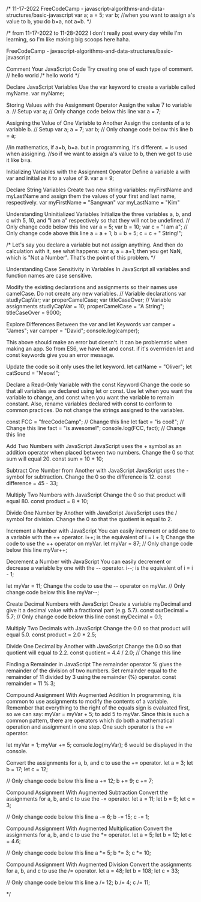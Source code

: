 /* 11-17-2022
FreeCodeCamp - javascript-algorithms-and-data-structures/basic-javascript
var a;
a = 5;
var b;
//when you want to assign a's value to b, you do b=a, not a=b. 
*/

/* from 11-17-2022 to 11-28-2022
I don't really post every day while I'm learning, so I'm like making big scoops here haha. 

FreeCodeCamp - javascript-algorithms-and-data-structures/basic-javascript
  
  Comment Your JavaScript Code
  Try creating one of each type of comment.
     // hello world
    /* hello world */

  Declare JavaScript Variables
  Use the var keyword to create a variable called myName.
  var myName;
 
  Storing Values with the Assignment Operator
  Assign the value 7 to variable a.
  // Setup
  var a;
  // Only change code below this line
  var a = 7;  
  
  Assigning the Value of One Variable to Another
  Assign the contents of a to variable b.
  // Setup
  var a;
  a = 7;
  var b;
  // Only change code below this line
  b = a;
  
  //in mathematics, if a=b, b=a. but in programming, it's different. = is used when assigning. 
  //so if we want to assign a's value to b, then we got to use it like b=a. 
  
  Initializing Variables with the Assignment Operator
  Define a variable a with var and initialize it to a value of 9. 
  var a = 9;
 
  Declare String Variables
  Create two new string variables: myFirstName and myLastName and assign them the values of 
  your first and last name, respectively.
  var myFirstName = "Sangwan"
  var myLastName = "Kim"

  Understanding Uninitialized Variables
  Initialize the three variables a, b, and c with 5, 10, and "I am a" 
  respectively so that they will not be undefined.
  // Only change code below this line
  var a = 5;
  var b = 10;
  var c = "I am a";
  // Only change code above this line
  a = a + 1;
  b = b + 5;
  c = c + " String!";
  
  /*
  Let's say you declare a variable but not assign anything.
  And then do calculation with it, see what happens: 
  var a;
  a = a+1; 
  then you get NaN, which is "Not a Number". That's the point of this problem. 
  */
  
  Understanding Case Sensitivity in Variables
  In JavaScript all variables and function names are case sensitive.
  
  Modify the existing declarations and assignments so their names use camelCase.
  Do not create any new variables.
  // Variable declarations
  var studlyCapVar;
  var properCamelCase;
  var titleCaseOver;
  // Variable assignments
  studlyCapVar = 10;
  properCamelCase = "A String";
  titleCaseOver = 9000;
  
  Explore Differences Between the var and let Keywords
  var camper = "James";
  var camper = "David";
  console.log(camper);
  
  This above should make an error but doesn't. It can be problematic when making an app. 
  So from ES6, we have let and const. 
  if it's overrriden let and const keywords give you an error message.  
  
  Update the code so it only uses the let keyword.
  let catName = "Oliver";
  let catSound = "Meow!";

  Declare a Read-Only Variable with the const Keyword
  Change the code so that all variables are declared using let or const. 
  Use let when you want the variable to change, and const when you want the variable 
  to remain constant. Also, rename variables declared with const to conform to common practices. 
  Do not change the strings assigned to the variables.

  const FCC = "freeCodeCamp"; // Change this line
  let fact = "is cool!"; // Change this line
  fact = "is awesome!";
  console.log(FCC, fact); // Change this line
  
  Add Two Numbers with JavaScript
  JavaScript uses the + symbol as an addition operator when placed between two numbers.
  Change the 0 so that sum will equal 20.
  const sum = 10 + 10;
  
  Subtract One Number from Another with JavaScript
  JavaScript uses the - symbol for subtraction.
  Change the 0 so the difference is 12.
  const difference = 45 - 33;
  
  Multiply Two Numbers with JavaScript
  Change the 0 so that product will equal 80.
  const product = 8 * 10;
  
  Divide One Number by Another with JavaScript
  JavaScript uses the / symbol for division.
  Change the 0 so that the quotient is equal to 2.
  
  Increment a Number with JavaScript
  You can easily increment or add one to a variable with the ++ operator.
  i++; is the equivalent of i = i + 1;
  Change the code to use the ++ operator on myVar.
  let myVar = 87;
  // Only change code below this line
  myVar++;
  
  Decrement a Number with JavaScript
  You can easily decrement or decrease a variable by one with the -- operator.
  i--; is the equivalent of i = i - 1;
  
  let myVar = 11;
  Change the code to use the -- operator on myVar.
  // Only change code below this line
  myVar--;
  
  Create Decimal Numbers with JavaScript
  Create a variable myDecimal and give it a decimal value with a fractional part (e.g. 5.7).
  const ourDecimal = 5.7;
  // Only change code below this line
  const myDecimal = 0.1;
  
  Multiply Two Decimals with JavaScript
  Change the 0.0 so that product will equal 5.0.
  const product = 2.0 * 2.5;
  
  Divide One Decimal by Another with JavaScript
  Change the 0.0 so that quotient will equal to 2.2.
  const quotient = 4.4 / 2.0; // Change this line
  
  Finding a Remainder in JavaScript
  The remainder operator % gives the remainder of the division of two numbers.
  Set remainder equal to the remainder of 11 divided by 3 using the remainder (%) operator.
  const remainder = 11 % 3;
  
  Compound Assignment With Augmented Addition
  In programming, it is common to use assignments to modify the contents of a variable. 
  Remember that everything to the right of the equals sign is evaluated first, so we can say:
  myVar = myVar + 5; to add 5 to myVar. Since this is such a common pattern, there are operators which do both 
  a mathematical operation and assignment in one step. One such operator is the += operator.

  let myVar = 1;
  myVar += 5;
  console.log(myVar);
  6 would be displayed in the console.
  
  Convert the assignments for a, b, and c to use the += operator.
  let a = 3;
  let b = 17;
  let c = 12;

  // Only change code below this line
  a += 12;
  b += 9;
  c += 7;
  
  Compound Assignment With Augmented Subtraction
  Convert the assignments for a, b, and c to use the -= operator.
  let a = 11;
  let b = 9;
  let c = 3;

  // Only change code below this line
  a -= 6;
  b -= 15;
  c -= 1;
  
  Compound Assignment With Augmented Multiplication
  Convert the assignments for a, b, and c to use the *= operator.
  let a = 5;
  let b = 12;
  let c = 4.6;

  // Only change code below this line
  a *= 5;
  b *= 3;
  c *= 10;
  
  Compound Assignment With Augmented Division
  Convert the assignments for a, b, and c to use the /= operator.
  let a = 48;
  let b = 108;
  let c = 33;
 
  // Only change code below this line
  a /= 12;
  b /= 4;
  c /= 11;
  
  
  
  
  
  
  
  
  
  
  
  
  
  
  
  
  
  
  
  
  
  
  
  
  
  
  
  
  
  
  
  
  
  
  
  
  
  
  
  
  
  
  
  
*/
